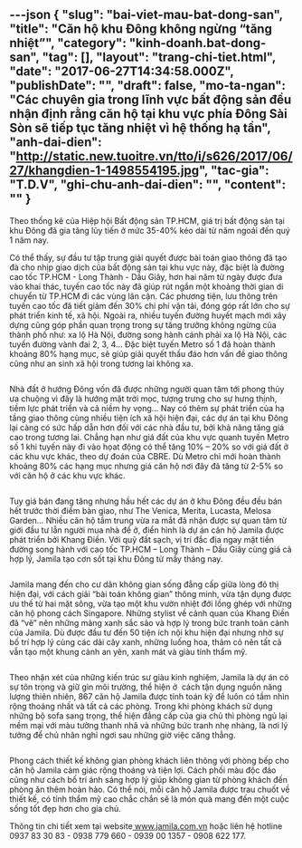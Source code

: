 ---json
{
    "slug": "bai-viet-mau-bat-dong-san",
    "title": "​Căn hộ khu Đông không ngừng “tăng nhiệt”",
    "category": "kinh-doanh.bat-dong-san",
    "tag": [],
    "layout": "trang-chi-tiet.html",
    "date": "2017-06-27T14:34:58.000Z",
    "publishDate": "",
    "draft": false,
    "mo-ta-ngan": "Các chuyên gia trong lĩnh vực bất động sản đều nhận định rằng căn hộ tại khu vực phía Đông Sài Sòn sẽ tiếp tục tăng nhiệt vì hệ thống hạ tần",
    "anh-dai-dien": "http://static.new.tuoitre.vn/tto/i/s626/2017/06/27/khangdien-1-1498554195.jpg",
    "tac-gia": "T.D.V",
    "ghi-chu-anh-dai-dien": "",
    "__content__": ""
}
---
<p>Theo thống k&ecirc; của Hiệp hội Bất động sản TP.HCM, gi&aacute; trị bất động sản tại khu Đ&ocirc;ng đ&atilde; gia tăng lũy tiến ở mức 35-40% k&eacute;o d&agrave;i từ năm ngo&aacute;i đến qu&yacute; 1 năm nay.</p>

<p>C&oacute; thể thấy, sự đầu tư tập trung giải quyết được b&agrave;i to&aacute;n giao th&ocirc;ng đ&atilde; tạo đ&agrave; cho nhịp giao dịch của bất động sản tại khu vực n&agrave;y, đặc biệt l&agrave; đường cao tốc TP.HCM - Long Th&agrave;nh - Dầu Gi&acirc;y, hơn hai năm từ ng&agrave;y được đưa v&agrave;o khai th&aacute;c, tuyến cao tốc n&agrave;y đ&atilde; gi&uacute;p r&uacute;t ngắn một khoảng thời gian di chuyển từ TP.HCM đi c&aacute;c v&ugrave;ng l&acirc;n cận. C&aacute;c phương tiện, lưu th&ocirc;ng tr&ecirc;n tuyến cao tốc đ&atilde; tiết giảm đến 30% chi ph&iacute; vận tải, đ&oacute;ng g&oacute;p rất lớn cho sự ph&aacute;t triển kinh tế, x&atilde; hội. Ngo&agrave;i ra, nhiều tuyến đường huyết mạch mới x&acirc;y dựng cũng g&oacute;p phần quan trọng trong sự tăng trưởng kh&ocirc;ng ngừng của th&agrave;nh phố như: xa lộ H&agrave; Nội, đường song h&agrave;nh c&aacute;nh phải xa lộ H&agrave; Nội, c&aacute;c tuyến đường v&agrave;nh đai 2, 3, 4... Đặc biệt tuyến Metro số 1 đ&atilde; ho&agrave;n th&agrave;nh khoảng 80% hạng mục, sẽ gi&uacute;p giải quyết thấu đ&aacute;o hơn vấn đề giao th&ocirc;ng cũng như an sinh x&atilde; hội trong tương lai kh&ocirc;ng xa.</p>

<p><img alt="" src="http://static.new.tuoitre.vn/tto/i/s626/2017/06/27/khangdien-2-1498554231.jpg" /></p>

<p>Nh&agrave; đất ở hướng Đ&ocirc;ng vốn đ&atilde; được những người quan t&acirc;m tới phong thủy ưa chuộng v&igrave; đ&acirc;y l&agrave; hướng mặt trời mọc, tượng trưng cho sự hưng thịnh, tiềm lực ph&aacute;t triển v&agrave; cả niềm hy vọng&hellip; Nay c&oacute; th&ecirc;m sự ph&aacute;t triển của hạ tầng giao th&ocirc;ng c&ugrave;ng nhiều tiện &iacute;ch x&atilde; hội hiện đại, c&aacute;c dự &aacute;n tại khu Đ&ocirc;ng lại c&agrave;ng c&oacute; sức hấp dẫn hơn đối với c&aacute;c nh&agrave; đầu tư, bởi khả năng tăng gi&aacute; cao trong tương lai. Chẳng hạn như gi&aacute; đất của khu vực quanh tuyến Metro số 1 khi tuyến n&agrave;y đi v&agrave;o họat động c&oacute; thể tăng 10% &ndash; 20% so với gi&aacute; đất ở c&aacute;c khu vực kh&aacute;c, theo dự đo&aacute;n của CBRE. D&ugrave; Metro chỉ mới ho&agrave;n th&agrave;nh khoảng 80% c&aacute;c hạng mục nhưng gi&aacute; căn hộ nơi đ&acirc;y đ&atilde; tăng từ 2-5% so với căn hộ ở c&aacute;c khu vực kh&aacute;c.</p>

<p><img alt="" src="http://static.new.tuoitre.vn/tto/i/s626/2017/06/27/khangdien-3-1498554266.jpg" /></p>

<p>Tuy gi&aacute; b&aacute;n đang tăng nhưng hầu hết c&aacute;c dự &aacute;n ở khu Đ&ocirc;ng đều đều b&aacute;n hết trước thời điểm b&agrave;n giao, như The Venica, Merita, Lucasta, Melosa Garden&hellip; Nhiều căn hộ tầm trung vừa ra mắt đ&atilde; nhận được sự quan t&acirc;m từ giới đầu tư lẫn người mua nh&agrave; để ở, điển h&igrave;nh l&agrave; dự &aacute;n căn hộ Jamila được ph&aacute;t triển bởi Khang Điền. Với quỹ đất sạch, vị tr&iacute; đắc địa ngay mặt tiền đường song h&agrave;nh&nbsp;với cao tốc TP.HCM &ndash; Long Th&agrave;nh &ndash; Dầu Gi&acirc;y c&ugrave;ng gi&aacute; cả hợp l&yacute;, Jamila tạo cơn sốt tại khu Đ&ocirc;ng từ mấy th&aacute;ng nay.</p>

<p><img alt="" src="http://static.new.tuoitre.vn/tto/i/s626/2017/06/27/khangdien-4-1498554278.jpg" /></p>

<p>Jamila mang đến cho cư d&acirc;n kh&ocirc;ng gian sống đẳng cấp giữa l&ograve;ng đ&ocirc; thị hiện đại, với c&aacute;ch giải &ldquo;b&agrave;i to&aacute;n kh&ocirc;ng gian&rdquo; th&ocirc;ng minh, vừa tận dụng được ưu thế từ hai mặt s&ocirc;ng, vừa tạo một khu vườn nhiệt đới lồng gh&eacute;p với những căn hộ phong c&aacute;ch Singapore. Những stylist về cảnh quan của Khang Điền đ&atilde; &ldquo;vẽ&rdquo; n&ecirc;n những mảng xanh sắc sảo v&agrave; hợp l&yacute; trong bức tranh to&agrave;n cảnh của Jamila. D&ugrave; được đầu tư đến 50 tiện &iacute;ch nội khu hiện đại nhưng nhờ sự bố tr&iacute; hợp l&yacute; c&ugrave;ng c&aacute;c dải c&acirc;y xanh, những luống hoa, thảm cỏ n&ecirc;n tất cả vẫn tạo một khung cảnh an y&ecirc;n, xanh m&aacute;t v&agrave; gi&agrave;u t&iacute;nh thẩm mỹ.</p>

<p><img alt="" src="http://static.new.tuoitre.vn/tto/i/s626/2017/06/27/khangdien-5-1498554290.jpg" /></p>

<p>Theo nhận x&eacute;t của những kiến tr&uacute;c sư gi&agrave;u kinh nghiệm, Jamila l&agrave; dự &aacute;n c&oacute; sự t&ocirc;n trọng v&agrave; giữ g&igrave;n m&ocirc;i trường, thể hiện ở&nbsp; c&aacute;ch tận dụng nguồn năng lượng thi&ecirc;n nhi&ecirc;n, 867 căn hộ Jamila được t&iacute;nh to&aacute;n kỹ để lu&ocirc;n c&oacute; tầm nh&igrave;n rộng tho&aacute;ng nhất v&agrave; tất cả c&aacute;c ph&ograve;ng. Trong khi ph&ograve;ng kh&aacute;ch sử dụng những bộ sofa sang trọng, thể hiện đẳng cấp của gia chủ th&igrave; ph&ograve;ng ngủ lại mềm mại với m&agrave;u tường thanh nh&atilde; v&agrave; những bức tranh nhẹ nh&agrave;ng, l&agrave; nơi l&yacute; tưởng để chủ nh&acirc;n nghỉ ngơi sau những giờ việc căng thẳng.</p>

<p><img alt="" src="http://static.new.tuoitre.vn/tto/i/s626/2017/06/27/khangdien-6-1498554303.jpg" /></p>

<p>Phong c&aacute;ch thiết kế kh&ocirc;ng gian ph&ograve;ng kh&aacute;ch li&ecirc;n th&ocirc;ng với ph&ograve;ng bếp cho căn hộ Jamila cảm gi&aacute;c rộng tho&aacute;ng v&agrave; tiện lợi. C&aacute;ch phối m&agrave;u độc đ&aacute;o cũng như c&aacute;ch bố tr&iacute; &aacute;nh s&aacute;ng hợp l&yacute; gi&uacute;p kh&ocirc;ng gian từ ph&ograve;ng kh&aacute;ch đến ph&ograve;ng ăn th&ecirc;m ho&agrave;n hảo. C&oacute; thể n&oacute;i, mỗi căn hộ Jamila được trau chuốt về thiết kế, c&oacute; t&iacute;nh thẩm mỹ cao chắc chắn sẽ l&agrave; m&oacute;n qu&agrave; mang đến một cuộc sống tốt đẹp hơn cho gia chủ.</p>

<p>Th&ocirc;ng tin chi tiết xem tại website<a href="http://www.jamila.com.vn/" target="_blank">&nbsp;www.jamila.com.vn</a>&nbsp;hoặc li&ecirc;n hệ hotline 0937 83 30 83 - 0938 779 660 - 0939 00 1357 - 0908 622 177.</p>
